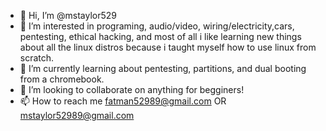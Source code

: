 - 👋 Hi, I’m @mstaylor529
- 👀 I’m interested in programing, audio/video, wiring/electricity,cars, pentesting, ethical hacking, and most of all i like learning new things about all the linux distros because i taught myself how to use linux from scratch. 
- 🌱 I’m currently learning about pentesting, partitions, and dual booting from a chromebook.
- 💞️ I’m looking to collaborate on anything for begginers!
- 📫 How to reach me fatman52989@gmail.com OR mstaylor52989@gmail.com

<!---
mstaylor529/mstaylor529 is a ✨ special ✨ repository because its `README.md` (this file) appears on your GitHub profile.
You can click the Preview link to take a look at your changes.
--->
